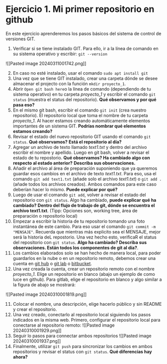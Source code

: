 # Ejercicio 1. Mi primer repositorio en github

En este ejercicio aprenderemos los pasos básicos del sistema de control de versiones GIT.

1. Verificar si se tiene instalado GIT. Para ello, ir a la línea de comando en su sistema operativo y escribir: `git --version`

![[Pasted image 20240311001742.png]]

2. En caso no esté instalado, usar el comando `sudo apt install git`
3. Una vez que se tiene GIT instalado, crear una carpeta dónde se desee almacenar el projecto con la función `mkdir proyecto_1`.
2. Abrir `Open git bash here`o la línea de comando (dependiendo de tu sistema operativo) en tu carpeta *proyecto_1* y escribir el comando `git status` (muestra el status del repositorio). **Qué observamos y por qué pasa eso?**
3. En el mismo git bash, escribir el comando `git init` (crea nuestro repositorio). El repositorio local que toma el nombre de tu carpeta *proyecto_1*. Al hacer estamos creando automáticamente elementos importantes de un sistema GIT. **Podrías nombrar qué elementos estamos creando?**
4. Revisar el estado del nuevo repositorio GIT usando el comando `git status`. **Qué observamos?** **Está el repositorio al día?**
5. Agregar un archivo de texto llamado *text1.txt* y dentro del archivo escribir el nombre y apellido. Luego en git bash, volver a revisar el estado de tu repostorio. **Qué observamos? Ha cambiado algo con respecto al estado anterior?** **Describa sus observaciones.**
6. Añadir el archivo al área de preparación suponiendo que ya queremos guardar esos cambios en el archivo de texto *text1.txt*. Para eso, usa el comando `git add text1.txt` (añade solo el archivo *text1.txt*) o `git add .` (añade todos los archivos creados). Ambos comandos para este caso deberían hacer lo mismo. **Puede explicar por qué?**
7. Luego de usar el comando `git add`, volver a revisar el estado del repositorio con `git status`. Algo ha cambiado, **puede explicar qué ha cambiado?** **Dentro del flujo de trabajo de git, dónde se encuentra el archivo text1.txt**. (Tipp: Opciones son, working tree, área de preparación o repositorio local)
8. Empezar a escribir la historia de tu repositorio tomando una foto instantánea de este cambio. Para eso usar el comando `git commit -m "MENSAJE"`. Recuerda que mientras más explicito sea el MENSAJE, mejor será la historia deL repostorio. Una vez hecho esto, verificaR el status del repositorio  con `git status`. **Algo ha cambiado? Describa sus observaciones. Están todos los componentes de git al día?**.
9. Los cambios elaborados solo se han hecho de manera local, para poder guardarlos en la nube o en un repositorio remoto, debemos crear una cuenta en [git hub](https://github.com/) o [git lab](https://gitlab.com/users/sign_in) o [bitbucket](https://bitbucket.org/).
10. Una vez creada la cuenta, crear un repositorio remoto con el nombre *proyecto_1*. Elige un repositorio en blanco (abajo un ejemplo de como luce en github). Para gitlab, elige el repositorio en blanco y algo similar a la figura de abajo se mostrará:

![[Pasted image 20240310001819.png]]

11. Colocar el nombre, una descripción, elige hacerlo público y sin README y crear el repositorio.
12. Una vez creado, conectarlo al repositorio local siguiendo los pasos indicados en la misma web. Primero, configurar el repositorio local para conectarse al repositorio remoto:
![[Pasted image 20240310001929.png]]
13. Seguir lo pasos para connectar ambos repositorios
![[Pasted image 20240310001937.png]]
14. Finalmente, utilizar `git push`  para sincronizar los cambios en ambos repositorios y revisar el status con `git status`. **Qué diferencias hay ahora?**

